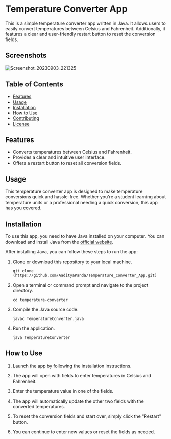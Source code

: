 # Temperature Converter App

This is a simple temperature converter app written in Java. It allows users to easily convert temperatures between Celsius and Fahrenheit. Additionally, it features a clear and user-friendly restart button to reset the conversion fields.

## Screenshots
![Screenshot_20230903_221325](https://github.com/AadityaPanda/Temperature_Converter_App/assets/95534176/3b4621ee-e228-4e93-a22e-d7c4ce958243)

## Table of Contents

- [Features](#features)
- [Usage](#usage)
- [Installation](#installation)
- [How to Use](#how-to-use)
- [Contributing](#contributing)
- [License](#license)

## Features

- Converts temperatures between Celsius and  Fahrenheit.
- Provides a clear and intuitive user interface.
- Offers a restart button to reset all conversion fields.

## Usage

This temperature converter app is designed to make temperature conversions quick and hassle-free. Whether you're a student learning about temperature units or a professional needing a quick conversion, this app has you covered.

## Installation

To use this app, you need to have Java installed on your computer. You can download and install Java from the [official website](https://www.oracle.com/java/technologies/javase-downloads.html).

After installing Java, you can follow these steps to run the app:

1. Clone or download this repository to your local machine.

   ```
   git clone (https://github.com/AadityaPanda/Temperature_Converter_App.git)
   ```

2. Open a terminal or command prompt and navigate to the project directory.

   ```
   cd temperature-converter
   ```

3. Compile the Java source code.

   ```
   javac TemperatureConverter.java
   ```

4. Run the application.

   ```
   java TemperatureConverter
   ```

## How to Use

1. Launch the app by following the installation instructions.

2. The app will open with fields to enter temperatures in Celsius and Fahrenheit.

3. Enter the temperature value in one of the fields.

4. The app will automatically update the other two fields with the converted temperatures.

5. To reset the conversion fields and start over, simply click the "Restart" button.

6. You can continue to enter new values or reset the fields as needed.
